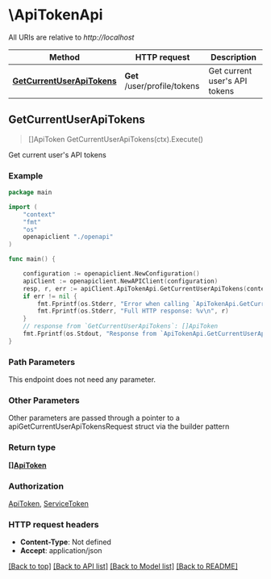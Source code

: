 # \ApiTokenApi

All URIs are relative to *http://localhost*

Method | HTTP request | Description
------------- | ------------- | -------------
[**GetCurrentUserApiTokens**](ApiTokenApi.md#GetCurrentUserApiTokens) | **Get** /user/profile/tokens | Get current user&#39;s API tokens



## GetCurrentUserApiTokens

> []ApiToken GetCurrentUserApiTokens(ctx).Execute()

Get current user's API tokens



### Example

```go
package main

import (
    "context"
    "fmt"
    "os"
    openapiclient "./openapi"
)

func main() {

    configuration := openapiclient.NewConfiguration()
    apiClient := openapiclient.NewAPIClient(configuration)
    resp, r, err := apiClient.ApiTokenApi.GetCurrentUserApiTokens(context.Background()).Execute()
    if err != nil {
        fmt.Fprintf(os.Stderr, "Error when calling `ApiTokenApi.GetCurrentUserApiTokens``: %v\n", err)
        fmt.Fprintf(os.Stderr, "Full HTTP response: %v\n", r)
    }
    // response from `GetCurrentUserApiTokens`: []ApiToken
    fmt.Fprintf(os.Stdout, "Response from `ApiTokenApi.GetCurrentUserApiTokens`: %v\n", resp)
}
```

### Path Parameters

This endpoint does not need any parameter.

### Other Parameters

Other parameters are passed through a pointer to a apiGetCurrentUserApiTokensRequest struct via the builder pattern


### Return type

[**[]ApiToken**](ApiToken.md)

### Authorization

[ApiToken](../README.md#ApiToken), [ServiceToken](../README.md#ServiceToken)

### HTTP request headers

- **Content-Type**: Not defined
- **Accept**: application/json

[[Back to top]](#) [[Back to API list]](../README.md#documentation-for-api-endpoints)
[[Back to Model list]](../README.md#documentation-for-models)
[[Back to README]](../README.md)

